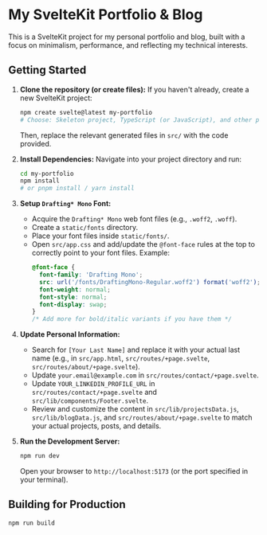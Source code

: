 # My SvelteKit Portfolio & Blog

This is a SvelteKit project for my personal portfolio and blog, built with a focus on minimalism, performance, and reflecting my technical interests.

## Getting Started

1.  **Clone the repository (or create files):**
    If you haven't already, create a new SvelteKit project:
    ```bash
    npm create svelte@latest my-portfolio
    # Choose: Skeleton project, TypeScript (or JavaScript), and other preferences.
    ```
    Then, replace the relevant generated files in `src/` with the code provided.

2.  **Install Dependencies:**
    Navigate into your project directory and run:
    ```bash
    cd my-portfolio
    npm install
    # or pnpm install / yarn install
    ```

3.  **Setup `Drafting* Mono` Font:**
    *   Acquire the `Drafting* Mono` web font files (e.g., `.woff2`, `.woff`).
    *   Create a `static/fonts` directory.
    *   Place your font files inside `static/fonts/`.
    *   Open `src/app.css` and add/update the `@font-face` rules at the top to correctly point to your font files. Example:
        ```css
        @font-face {
          font-family: 'Drafting Mono';
          src: url('/fonts/DraftingMono-Regular.woff2') format('woff2'); /* Adjust filename */
          font-weight: normal;
          font-style: normal;
          font-display: swap;
        }
        /* Add more for bold/italic variants if you have them */
        ```

4.  **Update Personal Information:**
    *   Search for `[Your Last Name]` and replace it with your actual last name (e.g., in `src/app.html`, `src/routes/+page.svelte`, `src/routes/about/+page.svelte`).
    *   Update `your.email@example.com` in `src/routes/contact/+page.svelte`.
    *   Update `YOUR_LINKEDIN_PROFILE_URL` in `src/routes/contact/+page.svelte` and `src/lib/components/Footer.svelte`.
    *   Review and customize the content in `src/lib/projectsData.js`, `src/lib/blogData.js`, and `src/routes/about/+page.svelte` to match your actual projects, posts, and details.

5.  **Run the Development Server:**
    ```bash
    npm run dev
    ```
    Open your browser to `http://localhost:5173` (or the port specified in your terminal).

## Building for Production

```bash
npm run build
